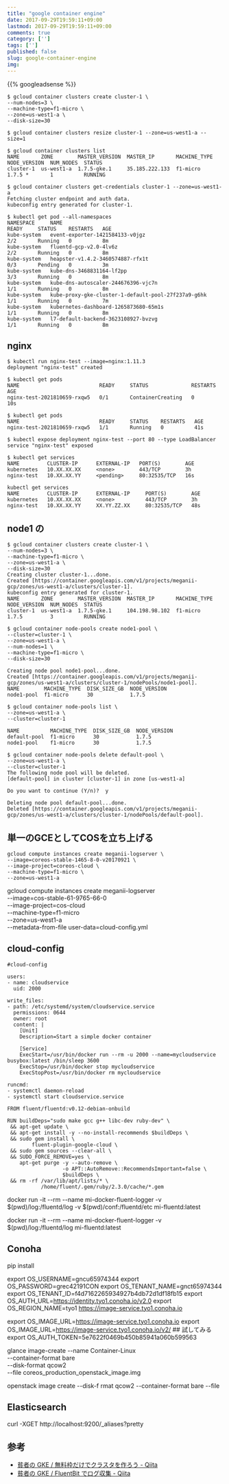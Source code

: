 ```yaml
---
title: "google container engine"
date: 2017-09-29T19:59:11+09:00
lastmod: 2017-09-29T19:59:11+09:00
comments: true
category: ['']
tags: ['']
published: false
slug: google-container-engine
img:
---
```


<!--more-->
{{% googleadsense %}}


```
$ gcloud container clusters create cluster-1 \
--num-nodes=3 \
--machine-type=f1-micro \
--zone=us-west1-a \
--disk-size=30
```

```
$ gcloud container clusters resize cluster-1 --zone=us-west1-a --size=1
```


```
$ gcloud container clusters list
NAME       ZONE        MASTER_VERSION  MASTER_IP       MACHINE_TYPE  NODE_VERSION  NUM_NODES  STATUS
cluster-1  us-west1-a  1.7.5-gke.1     35.185.222.133  f1-micro      1.7.5 *       1          RUNNING
```

```
$ gcloud container clusters get-credentials cluster-1 --zone=us-west1-a
Fetching cluster endpoint and auth data.
kubeconfig entry generated for cluster-1.
```


```
$ kubectl get pod --all-namespaces
NAMESPACE     NAME                                                  READY     STATUS    RESTARTS   AGE
kube-system   event-exporter-1421584133-v0jgz                       2/2       Running   0          8m
kube-system   fluentd-gcp-v2.0-4lv6z                                2/2       Running   0          8m
kube-system   heapster-v1.4.2-3460574887-rfx1t                      0/3       Pending   0          3m
kube-system   kube-dns-3468831164-lf2pp                             3/3       Running   0          8m
kube-system   kube-dns-autoscaler-244676396-vjc7n                   1/1       Running   0          8m
kube-system   kube-proxy-gke-cluster-1-default-pool-27f237a9-g6hk   1/1       Running   0          7m
kube-system   kubernetes-dashboard-1265873680-65m1s                 1/1       Running   0          8m
kube-system   l7-default-backend-3623108927-bvzvg                   1/1       Running   0          8m
```

## nginx

```
$ kubectl run nginx-test --image=nginx:1.11.3
deployment "nginx-test" created
```

```
$ kubectl get pods
NAME                          READY     STATUS              RESTARTS   AGE
nginx-test-2021810659-rxqw5   0/1       ContainerCreating   0          10s
```

```
$ kubectl get pods
NAME                          READY     STATUS    RESTARTS   AGE
nginx-test-2021810659-rxqw5   1/1       Running   0          41s
```

```
$ kubectl expose deployment nginx-test --port 80 --type LoadBalancer
service "nginx-test" exposed
```

```
$ kubectl get services
NAME         CLUSTER-IP      EXTERNAL-IP   PORT(S)        AGE
kubernetes   10.XX.XX.XX     <none>        443/TCP        3h
nginx-test   10.XX.XX.YY     <pending>     80:32535/TCP   16s
```

```
kubectl get services
NAME         CLUSTER-IP      EXTERNAL-IP     PORT(S)        AGE
kubernetes   10.XX.XX.XX     <none>          443/TCP        3h
nginx-test   10.XX.XX.YY     XX.YY.ZZ.XX     80:32535/TCP   48s
```

## node1 の


```
$ gcloud container clusters create cluster-1 \
--num-nodes=3 \
--machine-type=f1-micro \
--zone=us-west1-a \
--disk-size=30
Creating cluster cluster-1...done.
Created [https://container.googleapis.com/v1/projects/meganii-gcp/zones/us-west1-a/clusters/cluster-1].
kubeconfig entry generated for cluster-1.
NAME       ZONE        MASTER_VERSION  MASTER_IP       MACHINE_TYPE  NODE_VERSION  NUM_NODES  STATUS
cluster-1  us-west1-a  1.7.5-gke.1     104.198.98.102  f1-micro      1.7.5         3          RUNNING
```

```
$ gcloud container node-pools create node1-pool \
--cluster=cluster-1 \
--zone=us-west1-a \
--num-nodes=1 \
--machine-type=f1-micro \
--disk-size=30

Creating node pool node1-pool...done.
Created [https://container.googleapis.com/v1/projects/meganii-gcp/zones/us-west1-a/clusters/cluster-1/nodePools/node1-pool].
NAME        MACHINE_TYPE  DISK_SIZE_GB  NODE_VERSION
node1-pool  f1-micro      30            1.7.5
```

```
$ gcloud container node-pools list \
--zone=us-west1-a \
--cluster=cluster-1

NAME          MACHINE_TYPE  DISK_SIZE_GB  NODE_VERSION
default-pool  f1-micro      30            1.7.5
node1-pool    f1-micro      30            1.7.5
```

```
$ gcloud container node-pools delete default-pool \
--zone=us-west1-a \
--cluster=cluster-1
The following node pool will be deleted.
[default-pool] in cluster [cluster-1] in zone [us-west1-a]

Do you want to continue (Y/n)?  y

Deleting node pool default-pool...done.
Deleted [https://container.googleapis.com/v1/projects/meganii-gcp/zones/us-west1-a/clusters/cluster-1/nodePools/default-pool].
```


## 単一のGCEとしてCOSを立ち上げる

```
gcloud compute instances create meganii-logserver \
--image=coreos-stable-1465-8-0-v20170921 \
--image-project=coreos-cloud \
--machine-type=f1-micro \
--zone=us-west1-a
```


gcloud compute instances create meganii-logserver \
--image=cos-stable-61-9765-66-0 \
--image-project=cos-cloud \
--machine-type=f1-micro \
--zone=us-west1-a \
--metadata-from-file user-data=cloud-config.yml



## cloud-config

```
#cloud-config

users:
- name: cloudservice
  uid: 2000

write_files:
- path: /etc/systemd/system/cloudservice.service
  permissions: 0644
  owner: root
  content: |
    [Unit]
    Description=Start a simple docker container

    [Service]
    ExecStart=/usr/bin/docker run --rm -u 2000 --name=mycloudservice busybox:latest /bin/sleep 3600
    ExecStop=/usr/bin/docker stop mycloudservice
    ExecStopPost=/usr/bin/docker rm mycloudservice

runcmd:
- systemctl daemon-reload
- systemctl start cloudservice.service
```


```
FROM fluent/fluentd:v0.12-debian-onbuild

RUN buildDeps="sudo make gcc g++ libc-dev ruby-dev" \
 && apt-get update \
 && apt-get install -y --no-install-recommends $buildDeps \
 && sudo gem install \
        fluent-plugin-google-cloud \
 && sudo gem sources --clear-all \
 && SUDO_FORCE_REMOVE=yes \
    apt-get purge -y --auto-remove \
                  -o APT::AutoRemove::RecommendsImportant=false \
                  $buildDeps \
 && rm -rf /var/lib/apt/lists/* \
           /home/fluent/.gem/ruby/2.3.0/cache/*.gem
```

docker run -it --rm --name mi-docker-fluent-logger -v $(pwd)/log:/fluentd/log -v $(pwd)/conf:/fluentd/etc  mi-fluentd:latest


docker run -it --rm --name mi-docker-fluent-logger -v $(pwd)/log:/fluentd/log mi-fluentd:latest



## Conoha

pip install

export OS_USERNAME=gncu65974344
export OS_PASSWORD=grec42191CON
export OS_TENANT_NAME=gnct65974344
export OS_TENANT_ID=f4d7162265934927b4db72d1df18fb15
export OS_AUTH_URL=https://identity.tyo1.conoha.io/v2.0
export OS_REGION_NAME=tyo1
https://image-service.tyo1.conoha.io


export OS_IMAGE_URL=https://image-service.tyo1.conoha.io
export OS_IMAGE_URL=https://image-service.tyo1.conoha.io/v2/ ## 試してみる
export OS_AUTH_TOKEN=5e7622f0469b450b85941a060b599563

glance image-create --name Container-Linux \
  --container-format bare \
  --disk-format qcow2 \
  --file coreos_production_openstack_image.img

openstack image create --disk-f rmat qcow2 --container-format bare --file

## Elasticsearch

curl -XGET http://localhost:9200/_aliases?pretty


## 参考

- [貧者の GKE / 無料枠だけでクラスタを作ろう \- Qiita](https://qiita.com/apstndb/items/788f705e71e7660967a6)
- [貧者の GKE / FluentBit でログ収集 \- Qiita](https://qiita.com/apstndb/items/78482a26b13b10eded0e#_reference-b690c9183323fb0987f6)
